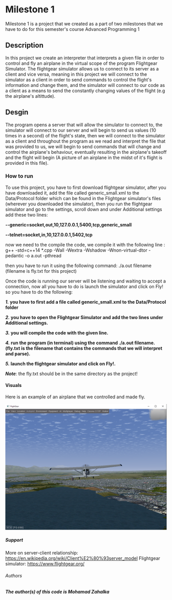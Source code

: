 # Milestone 1

Milestone 1 is a project that we created as a part of two milestones that we have to do for this semester's course Advanced Programming 1

## Description

In this project we create an interpreter that interprets a given file in order to control and fly an airplane in the virtual scope of 
the program Flightgear Simulator.
The flightgear simulator allows us to connect to its server as a client and vice versa, meaning in this project we will connect to the simulator as a client in order to send commands to control the flight's information and change them, and the simulator will connect to our code as a client as a means to send the constantly changing values of the flight (e.g the airplane's altittude).

Desgin
-
The program opens a server that will allow the simulator to connect to, the simulator will connect to our server and will begin to 
send us values (10 times in a second) of the flight's state, then we will connect to the simulator as a client and throughout the program as we read and interpret the file that was provided to us, we will begin to send commands that will change and control the
airplane's behaviour, eventually resulting in the airplane's takeoff and the flight will begin (A picture of an airplane in the midst of it's flight is provided in this file).

### How to run

To use this project, you have to first download flightgear simulator, after you have downloaded it, add the file called generic_small.xml to the Data/Protocol folder which can be found in the Flightgear simulator's files (wherever you downloaded the simulator), then you run the flightgear simulator and go to the settings, scroll down and under Additional settings
add these two lines:

**--generic=socket,out,10,127.0.0.1,5400,tcp,generic_small**

**--telnet=socket,in,10,127.0.0.1,5402,tcp**

now we need to the compile the code, we compile it with the following line : g++ -std=c++14 *.cpp -Wall -Wextra -Wshadow -Wnon-virtual-dtor -pedantic -o a.out -pthread

then you have to run it using the following command: ./a.out filename (filename is fly.txt for this project)

Once the code is running our server will be listening and waiting to accept a connection, now all you have to do is launch the simulator and click on Fly!
so you have to do the following: 

**_1._ you have to first add a file called generic_small.xml to the Data/Protocol folder**

**_2._ you have to open the Flightgear Simulator and add the two lines under Additional settings.**

**_3._ you will compile the code with the given line.**

**_4._ run the program (in terminal) using the command ./a.out filename. (fly.txt is the filename that contains the commands that we will interpret and parse).**

**_5._ launch the flightgear simulator and click on Fly!.**

**_Note_**: the fly.txt should be in the same directory as the project!

#### Visuals

Here is an example of an airplane that we controlled and made fly.

![Flight exmaple](https://github.com/mohamadzah/Milestone-1/blob/master/Flight%20Example.PNG)

##### Support

More on server-client relationship: https://en.wikipedia.org/wiki/Client%E2%80%93server_model
Flightgear simulator: https://www.flightgear.org/

###### Authors

***The author(s) of this code is Mohamad Zahalka***

